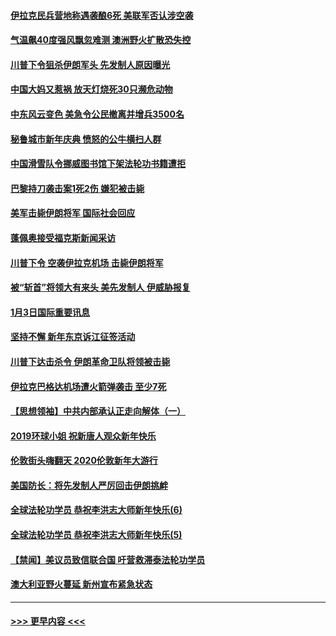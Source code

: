 #### [伊拉克民兵营地称遇袭酿6死 美联军否认涉空袭](../pages/prog202/a102745093.md?t=01042001) 
#### [气温飙40度强风飘忽难测 澳洲野火扩散恐失控](../pages/prog202/a102744951.md?t=01042001) 
#### [川普下令狙杀伊朗军头 先发制人原因曝光](../pages/prog202/a102744900.md?t=01042001) 
#### [中国大妈又惹祸 放天灯烧死30只濒危动物](../pages/prog202/a102744899.md?t=01042001) 
#### [中东风云变色 美急令公民撤离并增兵3500名](../pages/prog202/a102744827.md?t=01042001) 
#### [秘鲁城市新年庆典 愤怒的公牛横扫人群](../pages/prog202/a102744618.md?t=01042001) 
#### [中国滑雪队令挪威图书馆下架法轮功书籍遭拒](../pages/prog202/a102744639.md?t=01042001) 
#### [巴黎持刀袭击案1死2伤 嫌犯被击毙](../pages/prog202/a102744566.md?t=01042001) 
#### [美军击毙伊朗将军 国际社会回应](../pages/prog202/a102744485.md?t=01042001) 
#### [蓬佩奥接受福克斯新闻采访](../pages/prog202/a102744480.md?t=01042001) 
#### [川普下令 空袭伊拉克机场 击毙伊朗将军](../pages/prog202/a102744470.md?t=01042001) 
#### [被“斩首”将领大有来头 美先发制人 伊威胁报复](../pages/prog202/a102744454.md?t=01042001) 
#### [1月3日国际重要讯息](../pages/prog202/a102744301.md?t=01042001) 
#### [坚持不懈 新年东京诉江征签活动](../pages/prog202/a102744303.md?t=01042001) 
#### [川普下达击杀令 伊朗革命卫队将领被击毙](../pages/prog202/a102741911.md?t=01042001) 
#### [伊拉克巴格达机场遭火箭弹袭击 至少7死](../pages/prog202/a102744115.md?t=01042001) 
#### [【思想领袖】中共内部承认正走向解体（一）](../pages/prog202/a102744097.md?t=01042001) 
#### [2019环球小姐 祝新唐人观众新年快乐](../pages/prog202/a102744043.md?t=01042001) 
#### [伦敦街头嗨翻天 2020伦敦新年大游行](../pages/prog202/a102743925.md?t=01042001) 
#### [美国防长：将先发制人严厉回击伊朗挑衅](../pages/prog202/a102743930.md?t=01042001) 
#### [全球法轮功学员 恭祝李洪志大师新年快乐(6)](../pages/prog202/a102743899.md?t=01042001) 
#### [全球法轮功学员 恭祝李洪志大师新年快乐(5)](../pages/prog202/a102743766.md?t=01042001) 
#### [【禁闻】美议员致信联合国 吁营救滞泰法轮功学员](../pages/prog202/a102743781.md?t=01042001) 
#### [澳大利亚野火蔓延 新州宣布紧急状态](../pages/prog202/a102743681.md?t=01042001) 

----
#### [ >>> 更早内容 <<< ](../indexes/prog202-earlier.md)
